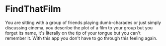 # FindThatFilm
You are sitting with a group of friends playing dumb-charades or just simply discussing cinema, you describe the plot of a film to your group but you forget its name, it's literally on the tip of your tongue but you can't remember it. With this app you don't have to go through this feeling again.
